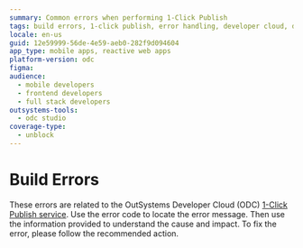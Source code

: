 ```yaml
---
summary: Common errors when performing 1-Click Publish
tags: build errors, 1-click publish, error handling, developer cloud, deployment issues
locale: en-us
guid: 12e59999-56de-4e59-aeb0-282f9d094604
app_type: mobile apps, reactive web apps
platform-version: odc
figma:
audience:
  - mobile developers
  - frontend developers
  - full stack developers
outsystems-tools:
  - odc studio
coverage-type:
  - unblock
---
```


# Build Errors

These errors are related to the OutSystems Developer Cloud (ODC) [1-Click Publish service](https://success.outsystems.com/documentation/outsystems_developer_cloud/deploying_assets/understanding_1_click_publish/). Use the error code to locate the error message. Then use the information provided to understand the cause and impact. To fix the error, please follow the recommended action.
